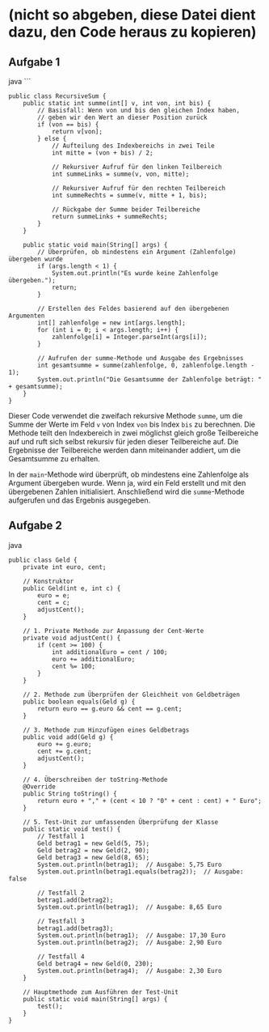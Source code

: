 # (nicht so abgeben, diese Datei dient dazu, den Code heraus zu kopieren)

## Aufgabe 1

java ```
```
public class RecursiveSum {
    public static int summe(int[] v, int von, int bis) {
        // Basisfall: Wenn von und bis den gleichen Index haben,
        // geben wir den Wert an dieser Position zurück
        if (von == bis) {
            return v[von];
        } else {
            // Aufteilung des Indexbereichs in zwei Teile
            int mitte = (von + bis) / 2;
            
            // Rekursiver Aufruf für den linken Teilbereich
            int summeLinks = summe(v, von, mitte);
            
            // Rekursiver Aufruf für den rechten Teilbereich
            int summeRechts = summe(v, mitte + 1, bis);
            
            // Rückgabe der Summe beider Teilbereiche
            return summeLinks + summeRechts;
        }
    }
    
    public static void main(String[] args) {
        // Überprüfen, ob mindestens ein Argument (Zahlenfolge) übergeben wurde
        if (args.length < 1) {
            System.out.println("Es wurde keine Zahlenfolge übergeben.");
            return;
        }
        
        // Erstellen des Feldes basierend auf den übergebenen Argumenten
        int[] zahlenfolge = new int[args.length];
        for (int i = 0; i < args.length; i++) {
            zahlenfolge[i] = Integer.parseInt(args[i]);
        }
        
        // Aufrufen der summe-Methode und Ausgabe des Ergebnisses
        int gesamtsumme = summe(zahlenfolge, 0, zahlenfolge.length - 1);
        System.out.println("Die Gesamtsumme der Zahlenfolge beträgt: " + gesamtsumme);
    }
}
```
Dieser Code verwendet die zweifach rekursive Methode `summe`, um die Summe der Werte im Feld `v` von Index `von` bis Index `bis` zu berechnen. Die Methode teilt den Indexbereich in zwei möglichst gleich große Teilbereiche auf und ruft sich selbst rekursiv für jeden dieser Teilbereiche auf. Die Ergebnisse der Teilbereiche werden dann miteinander addiert, um die Gesamtsumme zu erhalten.

In der `main`-Methode wird überprüft, ob mindestens eine Zahlenfolge als Argument übergeben wurde. Wenn ja, wird ein Feld erstellt und mit den übergebenen Zahlen initialisiert. Anschließend wird die `summe`-Methode aufgerufen und das Ergebnis ausgegeben.

## Aufgabe 2

java
```
public class Geld {
    private int euro, cent;

    // Konstruktor
    public Geld(int e, int c) {
        euro = e;
        cent = c;
        adjustCent();
    }

    // 1. Private Methode zur Anpassung der Cent-Werte
    private void adjustCent() {
        if (cent >= 100) {
            int additionalEuro = cent / 100;
            euro += additionalEuro;
            cent %= 100;
        }
    }

    // 2. Methode zum Überprüfen der Gleichheit von Geldbeträgen
    public boolean equals(Geld g) {
        return euro == g.euro && cent == g.cent;
    }

    // 3. Methode zum Hinzufügen eines Geldbetrags
    public void add(Geld g) {
        euro += g.euro;
        cent += g.cent;
        adjustCent();
    }

    // 4. Überschreiben der toString-Methode
    @Override
    public String toString() {
        return euro + "," + (cent < 10 ? "0" + cent : cent) + " Euro";
    }

    // 5. Test-Unit zur umfassenden Überprüfung der Klasse
    public static void test() {
        // Testfall 1
        Geld betrag1 = new Geld(5, 75);
        Geld betrag2 = new Geld(2, 90);
        Geld betrag3 = new Geld(8, 65);
        System.out.println(betrag1);  // Ausgabe: 5,75 Euro
        System.out.println(betrag1.equals(betrag2));  // Ausgabe: false

        // Testfall 2
        betrag1.add(betrag2);
        System.out.println(betrag1);  // Ausgabe: 8,65 Euro

        // Testfall 3
        betrag1.add(betrag3);
        System.out.println(betrag1);  // Ausgabe: 17,30 Euro
        System.out.println(betrag2);  // Ausgabe: 2,90 Euro

        // Testfall 4
        Geld betrag4 = new Geld(0, 230);
        System.out.println(betrag4);  // Ausgabe: 2,30 Euro
    }

    // Hauptmethode zum Ausführen der Test-Unit
    public static void main(String[] args) {
        test();
    }
}
